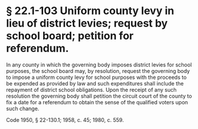 # § 22.1-103 Uniform county levy in lieu of district levies; request by school board; petition for referendum.

<p>In any county in which the governing body imposes district levies for school purposes, the school board may, by resolution, request the governing body to impose a uniform county levy for school purposes with the proceeds to be expended as provided by law and such expenditures shall include the repayment of district school obligations. Upon the receipt of any such resolution the governing body shall petition the circuit court of the county to fix a date for a referendum to obtain the sense of the qualified voters upon such change.</p><p>Code 1950, § 22-130.1; 1958, c. 45; 1980, c. 559.</p>